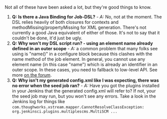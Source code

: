 Not all of these have been asked a lot, but they're good things to know.

1. **Q: Is there a Java Binding for Job-DSL?** - _A:_ No, not at the moment. The DSL relies heavily of both closures for contexts  and methodMissing/propertyMissing for XML generation. There's not currently a good Java equivalent of either of those. It's not to say that it couldn't be done, it'd just be ugly.
1. **Q: Why won't my DSL script run? - using an element name already defined in an outer scope** - _A:_ a common problem that many folks see using is "name()" in a configure block because this clashes with the name method of the job element. In general, you cannot use any element name (in this case "name") which is already an identifier in an outer scope. In these cases, you need to fallback to low-level API. See more [on the forum](https://groups.google.com/forum/#!msg/job-dsl-plugin/ljdB2BMEEz8/AUIXcbreknIJ). 
1. **Q: Why isn't my generated config.xml like I was expecting, there was no error when the seed job ran?** - _A:_ Have you got the plugins installed in your Jenkins that the generated config.xml will refer to? If not, your the seed job may run, but you won't see any errors.  Take a look in the Jenkins log for things like `com.thoughworks.xstream.mapper.CannotResolveClassException: org.jenkinsci.plugins.multiplescms.MultiSCM ...`